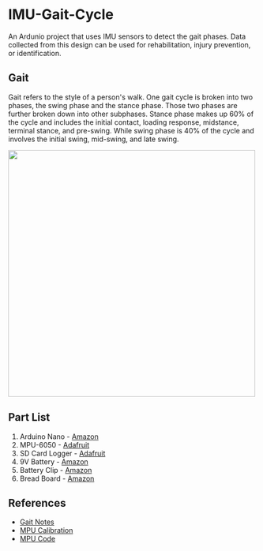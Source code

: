 # IMU-Gait-Cycle
An Ardunio project that uses IMU sensors to detect the gait phases. Data collected from this design can be used for rehabilitation, injury prevention, or identification.

## Gait
Gait refers to the style of a person's walk. One gait cycle is broken into two phases, the swing phase and the stance phase. Those two phases are further broken down into other subphases. Stance phase makes up 60% of the cycle and includes the initial contact, loading response, midstance, terminal stance, and pre-swing. While swing phase is 40% of the cycle and involves the initial swing, mid-swing, and late swing.

<img src="gaitcycle.PNG" width="500">

## Part List
1. Arduino Nano - [Amazon](https://www.amazon.com/ELEGOO-Arduino-ATmega328P-Without-Compatible/dp/B0713XK923)
2. MPU-6050 - [Adafruit](https://www.adafruit.com/product/3886)
3. SD Card Logger - [Adafruit](https://www.adafruit.com/product/254)
4. 9V Battery - [Amazon](https://www.amazon.com/Energizer-E522-Alkaline-battery-later/dp/B00MNRYY0A/ref=sr_1_7crid=VVUIZ2E1DTJA&dchild=1&keywords=9+volt+battery&qid=1584131898&s=hpc&sprefix=9+v%2Caps%2C210&sr=1-7)
5. Battery Clip - [Amazon](https://www.amazon.com/Breadboards-Solderless-Breadboard-Distribution-Connecting/dp/B07DL13RZH/ref=sr_1_3?dchild=1&keywords=breadboard&qid=1609301104&sr=8-3)
6. Bread Board - [Amazon](https://www.amazon.com/Breadboards-Solderless-Breadboard-Distribution-Connecting/dp/B07DL13RZH/ref=sr_1_3?dchild=1&keywords=breadboard&qid=1609301104&sr=8-3)

## References
* [Gait Notes](https://www.physio-pedia.com/Gait) 
* [MPU Calibration](https://wired.chillibasket.com/2015/01/calibrating-mpu6050/)
* [MPU Code](https://maker.pro/arduino/tutorial/how-to-interface-arduino-and-the-mpu-6050-sensor)
